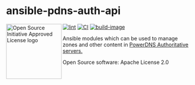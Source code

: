 ansible-pdns-auth-api
=====================

<a href="https://opensource.org"><img height="150" align="left" src="https://opensource.org/files/OSIApprovedCropped.png" alt="Open Source Initiative Approved License logo"></a>
[![lint](https://github.com/kpfleming/ansible-pdns-auth-zone/workflows/lint/badge.svg)](https://github.com/kpfleming/ansible-pdns-auth-zone/actions?query=workflow%3Alint)
[![CI](https://github.com/kpfleming/ansible-pdns-auth-zone/workflows/CI/badge.svg)](https://github.com/kpfleming/ansible-pdns-auth-zone/actions?query=workflow%3ACI)
[![build-image](https://github.com/kpfleming/ansible-pdns-auth-zone/workflows/build-image/badge.svg)](https://github.com/kpfleming/ansible-pdns-auth-zone/actions?query=workflow%3Abuild-image)

Ansible modules which can be used to manage zones and other content in
[PowerDNS Authoritative servers.](https://www.powerdns.com/auth.html)

Open Source software: Apache License 2.0
